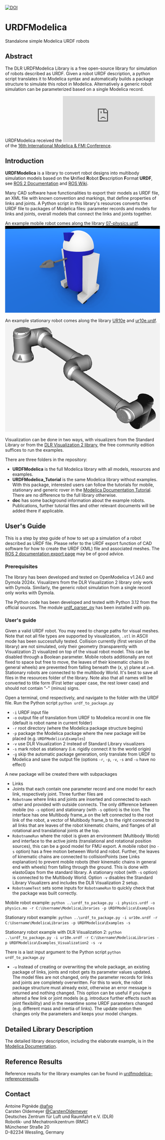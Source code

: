 [![DOI](https://zenodo.org/badge/1024112021.svg)](https://doi.org/10.5281/zenodo.17034606 )

# URDFModelica
Standalone simple Modelica URDF robots

## Abstract
The DLR URDFModelica Library is a free open-source library for simulation of robots described as URDF. Given a robot URDF description, a python script translates it to Modelica syntax and automatically builds a package structure to simulate this robot in Modelica. Alternatively a generic robot simulation can be parameterized based on a single Modelica record.

URDFModelica received the ![Library Award 2nd Prize](https://github.com/DLR-RM/urdfmodelica/blob/main/doc/20250910_LibraryAward_URDFModelica.pdf) of the [16th International Modelica & FMI Conference](https://modelica.org/events/modelica2025/).

## Introduction
**URDFModelica** is a library to convert robot designs into multibody simulation models based on the **U**nified **R**obot **D**escription **F**ormat **URDF**, see [ROS 2 Documentation](http://docs.ros.org/en/jazzy/Tutorials/Intermediate/URDF/URDF-Main.html) and [ROS Wiki](https://wiki.ros.org/urdf).

Many CAD software have functionalities to export their models as URDF file, an XML file with known convention and markings, that define properties of links and joints. A Python script in this library's resources converts the URDF file to packages of Modelica files: parameter records and models for links and joints, overall models that connect the links and joints together.

An example mobile robot comes along the library [07-physics.urdf](https://github.com/ros/urdf_tutorial/blob/ros2/urdf/07-physics.urdf). ![Screenshot of the mobile example in the visualization2 version](https://github.com/DLR-RM/urdfmodelica/blob/main/URDFModelica/Resources/physics/PhysicsTest_Dymola_Visualization.png)

An example stationary robot comes along the library [UR10e](https://www.universal-robots.com/products/ur10e/) and [ur10e.urdf](https://github.com/Daniella1/urdf_files_dataset/blob/main/urdf_files/ros-industrial/xacro_generated/universal_robots/ur_description/urdf/ur10e.urdf). ![Screenshot of the stationary example in the visualization2 version](https://github.com/DLR-RM/urdfmodelica/blob/main/URDFModelica/Resources/ur10e/Ur10e_robotTest_OpenModelica_Animation.PNG)

Visualization can be done in two ways, with visualizers from the Standard Library or from the [DLR Visualization 2 library](https://www.sr-scil.de/simulationsbibliotheken/kommerziell-verfuegbar/visualization/), the free community edition suffices to run the examples.

There are three folders in the repository:

- **URDFModelica** is the full Modelica library with all models, resources and examples.
- **URDFModelica_Tutorial** is the same Modelica library without examples. With this package, interested users can follow the tutorials for mobile, stationary and generic rover in the [Modelica Documentation Tutorial](https://github.com/DLR-RM/urdfmodelica/tree/main/URDFModelica_Tutorial/Documentation). There are no difference to the full library otherwise.
- **doc** has some background information about the example robots. Publications, further tutorial files and other relevant documents will be added there if applicable.

## User's Guide
This is a step by step guide of how to set up a simulation of a robot described as URDF file. Please refer to the URDF export function of CAD software for how to create the URDF (XML) file and associated meshes. The [ROS 2 documentation export page](http://docs.ros.org/en/jazzy/Tutorials/Intermediate/URDF/Exporting-an-URDF-File.html) may be of good advice.

### Prerequisites
The library has been developed and tested on OpenModelica v1.24.0 and Dymola 2024x. Visualizers from the DLR Visualization 2 library only work with Dymola. Similarly, the generic robot simulation from a single record only works with Dymola.

The Python code has been developed and tested with Python 3.12 from the official sources. The module [urdf_parser_py](https://github.com/ros/urdf_parser_py) has been installed with pip.

### User's guide
Given a valid URDF robot. You may need to change paths for visual meshes. Note that not all file types are supported by visualization, `.stl` in ASCII mode has been successfully tested. Collision currently (first version of the library) are not simulated, only their geometry (transparently with Visualization 2) visualized on top of the visual robot model. This can be disabled through a Boolean parameter. Mobile robots additionally are not fixed to space but free to move, the leaves of their kinematic chains (in general wheels) are prevented from falling beneath the (x, y) plane at `z=0`. Stationary robots are connected to the multibody World. It's best to save all files in the resources folder of the library. Note also that all names will be converted to title form (First letter upper case, the rest lower case) and should not contain \"-\" (minus) signs.

Open a terminal, cmd respectively, and navigate to the folder with the URDF file. Run the Python script `python urdf_to_package.py`
- `-i` URDF input file
- `-o` output file of translation from URDF to Modelica record in one file (default is robot name in current folder)
- `-r` root directory (where the Modelica package structure begins)
- `-p` package the Modelica package where the new package will be placed (e.g. `URDFModelica\Examples`)
- `-v` use DLR Visualization 2 instead of Standard Library visualizers
- `-s` mark robot as stationary (i.e. rigidly connect it to the world origin)
- `-g` skip the automatic package generation, only translate from URDF to Modelica and save the output file (options `-r`, `-p`, `-v`, `-s` and `-u` have no effect)

A new package will be created there with subpackages
- Links
- Joints
that each contain one parameter record and one model for each link, respectively joint. Three further files are
- `Robotname` where links and joints are inserted and connected to each other and provided with outside connects. The only difference between mobile (no `-s` option) and stationary (with `-s` option) is the icon. The interface has one Multibody frame_a on the left connected to the root link of the robot, a vector of Multibody frame_b to the right connected to all links that are leaves of the robot kinematic chains, and flanges of all rotational and translational joints at the top.
- `RobotnameRun` where the robot is given an environment (Multibody World) and interface to the active joints (translational and rotational position sources), this can be a good model for FMU export. A mobile robot (no `-s` option) has a free motion between World and robot. Further, the leaves of kinematic chains are connected to collisionPoints (see Links explanation) to prevent mobile robots (their kinematic chains in general end with wheels) from falling through the ground. This is done with elastoGaps from the standard library. A stationary robot (with `-s` option) is connected to the Multibody World. Option `-v` disables the Standard Library Visualizers and includes the DLR Visualization 2 setup.
- `RobotnameTest` sets some inputs for `RobotnameRun` to quickly check that the package was built correctly.

Mobile robot example: `python ..\urdf_to_package.py -i physics.urdf -o physics.mo -r C:\Username\ModelicaLibraries -p URDFModelica\Examples`

Stationary robot example: `python ..\urdf_to_package.py -i ur10e.urdf -r C:\Username\ModelicaLibraries -p URDFModelica\Examples -s`

Stationary robot example with DLR Visualization 2: `python ..\urdf_to_package.py -i ur10e.urdf -r C:\Username\ModelicaLibraries -p URDFModelica\Examples_Visualization2 -s -v`

There is a last input argument to the Python script `python urdf_to_package.py`
- `-u` Instead of creating or overwriting the whole package, an existing package of links, joints and robot gets its parameter values updated. The model files are not changed, only the parameter records for links and joints are completely overwritten. For this to work, the robot package structure must already exist, otherwise an error message is returned and nothing changed. This option can be useful if you have altered a few link or joint models (e.g. introduce further effects such as joint flexibility) and in the meantime some URDF parameters changed (e.g. different mass and inertia of links). The update option then changes only the parameters and keeps your model changes.

## Detailed Library Description
The detailed library description, including the elaborate example, is in the [Modelica Documentation](https://github.com/DLR-RM/urdfmodelica/tree/main/URDFModelica/Documentation).

## Reference Results
Reference results for the library examples can be found in [urdfmodelica-referenceresults](https://github.com/DLR-RM/urdfmodelica-referenceresults).

## Contact
Antoine Pignède [@afxp](https://github.com/afxp)<br>
Carsten Oldemeyer [@CarstenOldemeyer](https://github.com/CarstenOldemeyer)<br>
Deutsches Zentrum f&uuml;r Luft und Raumfahrt e.V. (DLR)<br>
Robotik- und Mechatronikzentrum (RMC)<br>
M&uuml;nchener Stra&szlig;e 20<br>
D-82234 Wessling, Germany<br>
